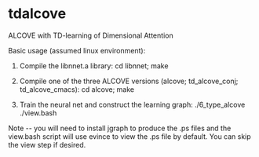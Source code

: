 # tdalcove
ALCOVE with TD-learning of Dimensional Attention

Basic usage (assumed linux environment):

1. Compile the libnnet.a library:
cd libnnet; make

2. Compile one of the three ALCOVE versions (alcove; td_alcove_conj; td_alcove_cmacs):
cd alcove; make

3. Train the neural net and construct the learning graph:
./6_type_alcove
./view.bash

Note -- you will need to install jgraph to produce the .ps files
and the view.bash script will use evince to view the .ps file
by default. You can skip the view step if desired.

